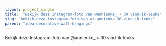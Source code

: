 ```yaml
---
layout: project_single
title:  "Bekijk deze Instagram-foto van @annienke_ • 30 vind-ik-leuks"
slug: "bekijk-deze-instagram-foto-van-at-annienke-30-vind-ik-leuks"
parent: "idea-decorative-wall-hangings"
---
```

Bekijk deze Instagram-foto van @annienke_ • 30 vind-ik-leuks